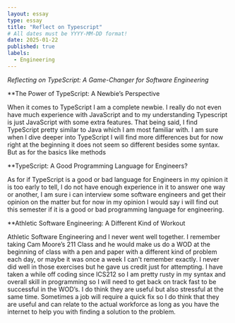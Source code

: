 ```yaml
---
layout: essay
type: essay
title: "Reflect on Typescript"
# All dates must be YYYY-MM-DD format!
date: 2025-01-22
published: true
labels:
  - Engineering
---
```




*Reflecting on TypeScript: A Game-Changer for Software Engineering*

**The Power of TypeScript: A Newbie’s Perspective

When it comes to TypeScript I am a complete newbie.  I really do not even have much experience with JavaScript and to my understanding Typescript is just JavaScript with some extra features.  That being said, I find TypeScript pretty similar to Java which I am most familiar with.  I am sure when I dive deeper into TypeScript I will find more differences but for now right at the beginning it does not seem so different besides some syntax. But as for the basics like methods

**TypeScript: A Good Programming Language for Engineers?

As for if TypeScript is a good or bad language for Engineers in my opinion it is too early to tell, I do not have enough experience in it to answer one way or another, I am sure i can interview some software engineers and get their opinion on the matter but for now in my opinion I would say i will find out this semester if it is a good or bad programming language for engineering.

**Athletic Software Engineering: A Different Kind of Workout

Athletic Software Engineering and I never went well together. I remember taking Cam Moore’s 211 Class and he would make us do a WOD at the beginning of class with a pen and paper with a different kind of problem each day, or maybe it was once a week I can't remember exactly.  I never did well in those exercises but he gave us credit just for attempting. I have taken a while off coding since ICS212 so I am pretty rusty in my syntax and overall skill in programming so I will need to get back on track fast to be successful in the WOD’s. I do think they are useful but also stressful at the same time.  Sometimes a job will require a quick fix so I do think that they are useful and can relate to the actual workforce as long as you have the internet to help you with finding a solution to the problem.  

